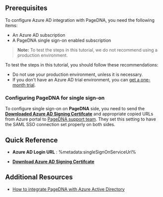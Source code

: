 ## Prerequisites

To configure Azure AD integration with PageDNA, you need the following items:

- An Azure AD subscription
- A PageDNA single sign-on enabled subscription

> **Note:**
> To test the steps in this tutorial, we do not recommend using a production environment.

To test the steps in this tutorial, you should follow these recommendations:

- Do not use your production environment, unless it is necessary.
- If you don't have an Azure AD trial environment, you can [get a one-month trial](https://azure.microsoft.com/pricing/free-trial/).

### Configuring PageDNA for single sign-on

To configure single sign-on on **PageDNA** side, you need to send the **[Downloaded Azure AD Signing Certifcate](%metadata:CertificateDownloadRawUrl%)** and appropriate copied URLs from Azure portal to [PageDNA support team](mailto:success@pagedna.com). They set this setting to have the SAML SSO connection set properly on both sides.

## Quick Reference

* **Azure AD Login URL** : %metadata:singleSignOnServiceUrl%

* **[Download Azure AD Signing Certifcate](%metadata:CertificateDownloadRawUrl%)**

## Additional Resources

* [How to integrate PageDNA with Azure Active Directory](https://docs.microsoft.com/azure/active-directory/saas-apps/pagedna-tutorial)
